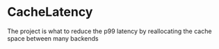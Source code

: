 # CacheLatency
The project is what to reduce the p99 latency by reallocating the cache space between many backends
